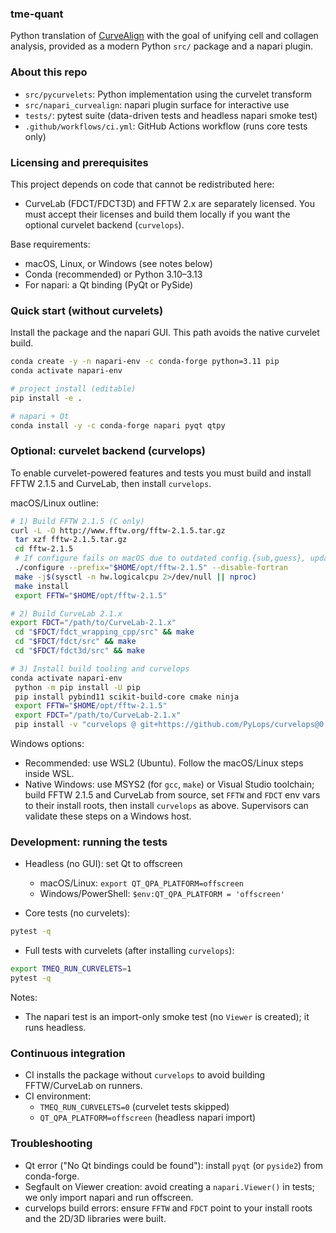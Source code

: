 ### tme-quant

Python translation of [CurveAlign](https://loci.wisc.edu/software/curvealign/) with the goal of unifying cell and collagen analysis, provided as a modern Python `src/` package and a napari plugin.

### About this repo
- `src/pycurvelets`: Python implementation using the curvelet transform
- `src/napari_curvealign`: napari plugin surface for interactive use
- `tests/`: pytest suite (data-driven tests and headless napari smoke test)
- `.github/workflows/ci.yml`: GitHub Actions workflow (runs core tests only)

### Licensing and prerequisites
This project depends on code that cannot be redistributed here:
- CurveLab (FDCT/FDCT3D) and FFTW 2.x are separately licensed. You must accept their licenses and build them locally if you want the optional curvelet backend (`curvelops`).

Base requirements:
- macOS, Linux, or Windows (see notes below)
- Conda (recommended) or Python 3.10–3.13
- For napari: a Qt binding (PyQt or PySide)

### Quick start (without curvelets)
Install the package and the napari GUI. This path avoids the native curvelet build.

```bash
conda create -y -n napari-env -c conda-forge python=3.11 pip
conda activate napari-env

# project install (editable)
pip install -e .

# napari + Qt
conda install -y -c conda-forge napari pyqt qtpy
```

### Optional: curvelet backend (curvelops)
To enable curvelet-powered features and tests you must build and install FFTW 2.1.5 and CurveLab, then install `curvelops`.

macOS/Linux outline:
```bash
# 1) Build FFTW 2.1.5 (C only)
curl -L -O http://www.fftw.org/fftw-2.1.5.tar.gz
 tar xzf fftw-2.1.5.tar.gz
 cd fftw-2.1.5
 # If configure fails on macOS due to outdated config.{sub,guess}, update them from your system
 ./configure --prefix="$HOME/opt/fftw-2.1.5" --disable-fortran
 make -j$(sysctl -n hw.logicalcpu 2>/dev/null || nproc)
 make install
 export FFTW="$HOME/opt/fftw-2.1.5"

# 2) Build CurveLab 2.1.x
export FDCT="/path/to/CurveLab-2.1.x"
 cd "$FDCT/fdct_wrapping_cpp/src" && make
 cd "$FDCT/fdct/src" && make
 cd "$FDCT/fdct3d/src" && make

# 3) Install build tooling and curvelops
conda activate napari-env
 python -m pip install -U pip
 pip install pybind11 scikit-build-core cmake ninja
 export FFTW="$HOME/opt/fftw-2.1.5"
 export FDCT="/path/to/CurveLab-2.1.x"
 pip install -v "curvelops @ git+https://github.com/PyLops/curvelops@0.23"
```

Windows options:
- Recommended: use WSL2 (Ubuntu). Follow the macOS/Linux steps inside WSL.
- Native Windows: use MSYS2 (for `gcc`, `make`) or Visual Studio toolchain; build FFTW 2.1.5 and CurveLab from source, set `FFTW` and `FDCT` env vars to their install roots, then install `curvelops` as above. Supervisors can validate these steps on a Windows host.

### Development: running the tests
- Headless (no GUI): set Qt to offscreen
  - macOS/Linux: `export QT_QPA_PLATFORM=offscreen`
  - Windows/PowerShell: `$env:QT_QPA_PLATFORM = 'offscreen'`

- Core tests (no curvelets):
```bash
pytest -q
```

- Full tests with curvelets (after installing `curvelops`):
```bash
export TMEQ_RUN_CURVELETS=1
pytest -q
```

Notes:
- The napari test is an import-only smoke test (no `Viewer` is created); it runs headless.

### Continuous integration
- CI installs the package without `curvelops` to avoid building FFTW/CurveLab on runners.
- CI environment:
  - `TMEQ_RUN_CURVELETS=0` (curvelet tests skipped)
  - `QT_QPA_PLATFORM=offscreen` (headless napari import)

### Troubleshooting
- Qt error ("No Qt bindings could be found"): install `pyqt` (or `pyside2`) from conda-forge.
- Segfault on Viewer creation: avoid creating a `napari.Viewer()` in tests; we only import napari and run offscreen.
- curvelops build errors: ensure `FFTW` and `FDCT` point to your install roots and the 2D/3D libraries were built.
